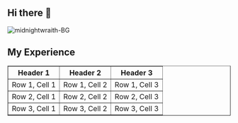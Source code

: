 ## Hi there 👋

![midnightwraith-BG](https://github.com/user-attachments/assets/32ea06e2-0284-42d9-98b3-ca617ff8345b)

## My Experience

<table border="1">
        <tr>
            <th>Header 1</th>
            <th>Header 2</th>
            <th>Header 3</th>
        </tr>
        <tr>
            <td>Row 1, Cell 1</td>
            <td>Row 1, Cell 2</td>
            <td>Row 1, Cell 3</td>
        </tr>
        <tr>
            <td>Row 2, Cell 1</td>
            <td>Row 2, Cell 2</td>
            <td>Row 2, Cell 3</td>
        </tr>
        <tr>
            <td>Row 3, Cell 1</td>
            <td>Row 3, Cell 2</td>
            <td>Row 3, Cell 3</td>
        </tr>
    </table>

